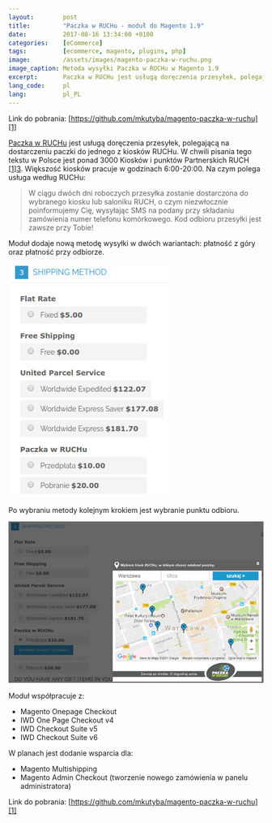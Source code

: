 ```yaml
---
layout:        post
title:         "Paczka w RUCHu - moduł do Magento 1.9"
date:          2017-08-16 13:34:00 +0100
categories:    [eCommerce]
tags:          [ecommerce, magento, plugins, php]
image:         /assets/images/magento-paczka-w-ruchu.png
image_caption: Metoda wysyłki Paczka w RUCHu w Magento 1.9
excerpt:       Paczka w RUCHu jest usługą doręczenia przesyłek, polegającą na dostarczeniu paczki do jednego z kiosków RUCHu. W chwili pisania tego tekstu w Polsce jest ponad 3000 Kiosków i punktów Partnerskich RUCH. Większość kiosków pracuje w godzinach 6:00-20:00.
lang_code:     pl
lang:          pl_PL
---
```


Link do pobrania: [https://github.com/mkutyba/magento-paczka-w-ruchu][1]

[Paczka w RUCHu][2] jest usługą doręczenia przesyłek, polegającą na dostarczeniu paczki do jednego z kiosków RUCHu. W
chwili pisania tego tekstu w Polsce jest ponad 3000 Kiosków i punktów Partnerskich RUCH [[1]][3]. Większość kiosków
pracuje w godzinach 6:00-20:00. Na czym polega usługa według RUCHu:

>W ciągu dwóch dni roboczych przesyłka zostanie dostarczona do wybranego kiosku lub saloniku RUCH,
o czym niezwłocznie poinformujemy Cię, wysyłając SMS na podany przy składaniu zamówienia numer telefonu komórkowego.
Kod odbioru przesyłki jest zawsze przy Tobie!

Moduł dodaje nową metodę wysyłki w dwóch wariantach: płatność z góry oraz płatność przy odbiorze.

![Wybór metody wysyłki w Magento Onepage Checkout](https://raw.githubusercontent.com/mkutyba/magento-paczka-w-ruchu/master/docs/osc.png)

Po wybraniu metody kolejnym krokiem jest wybranie punktu odbioru.

![Wybór punktu odbioru Paczka w RUCHu](https://raw.githubusercontent.com/mkutyba/magento-paczka-w-ruchu/master/docs/osc-popup.png)

Moduł współpracuje z:
- Magento Onepage Checkout
- IWD One Page Checkout v4
- IWD Checkout Suite v5
- IWD Checkout Suite v6

W planach jest dodanie wsparcia dla:
- Magento Multishipping
- Magento Admin Checkout (tworzenie nowego zamówienia w panelu administratora)

Link do pobrania: [https://github.com/mkutyba/magento-paczka-w-ruchu][1]

[1]: https://github.com/mkutyba/magento-paczka-w-ruchu
[2]: https://www.paczkawruchu.pl/
[3]: https://www.paczkawruchu.pl/odbierz-paczke/
